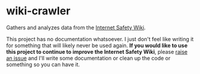 wiki-crawler
============

Gathers and analyzes data from the [Internet Safety Wiki](http://www.internetsafetyproject.org/wiki/internet-safety-wiki).


This project has no documentation whatsoever. I just don't feel like writing it for something that will likely never be used again. **If you would like to use this project to continue to improve the Internet Safety Wiki**, please [raise an issue](https://github.com/colindt/wiki-crawler/issues) and I'll write some documentation or clean up the code or something so you can have it.
